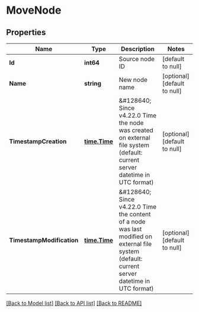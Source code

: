# MoveNode

## Properties
Name | Type | Description | Notes
------------ | ------------- | ------------- | -------------
**Id** | **int64** | Source node ID | [default to null]
**Name** | **string** | New node name | [optional] [default to null]
**TimestampCreation** | [**time.Time**](time.Time.md) | &amp;#128640; Since v4.22.0  Time the node was created on external file system  (default: current server datetime in UTC format) | [optional] [default to null]
**TimestampModification** | [**time.Time**](time.Time.md) | &amp;#128640; Since v4.22.0  Time the content of a node was last modified on external file system  (default: current server datetime in UTC format) | [optional] [default to null]

[[Back to Model list]](../README.md#documentation-for-models) [[Back to API list]](../README.md#documentation-for-api-endpoints) [[Back to README]](../README.md)

